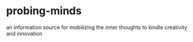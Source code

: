 probing-minds
=============

an information  source  for  mobilizing  the inner thoughts to  kindle creativity and  innovation 
